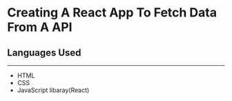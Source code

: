 # Creating A React App To Fetch Data From A API
<div>
<h2>Languages Used</h2>
<hr/>
<ul>
  <li>HTML</li>
  <li>CSS</li>
  <li>JavaScript libaray(React)</li>
</ul>
</div>
